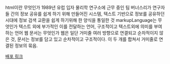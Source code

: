 html이란 무엇인가 1989년 유럽 입자 물리학 연구소에 근무 중인 팀 버너스리가 연구자들 간의 정보 공유를 쉽게 하기 위해 만들어진 시스템, 텍스트 기반으로 정보를 공유하던 시대에 정보 검색 교환을 쉽게 하기위해 한 양식을 통일한 것
markupLanguage는 무엇인가 텍스트 외에 부가적인 이를 전달하는 언어, 구조적이고 텍스트외에 의미를 부여하는 언어
웹 문서는 무엇인가 웹은 일단 거미줄 여러 방향으로 연결되고 순차적이지 않은 것, 문서는 정보를 담고 있고 순차적이고 구조적이다. 이 두 개를 합쳐서 거미줄로 연결된 정보의 묶음.

[배포 링크](https://66f23ed25343817ff3681e61--dreamy-pithivier-bf40d3.netlify.app/)